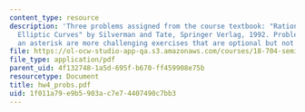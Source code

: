 ```yaml
---
content_type: resource
description: 'Three problems assigned from the course textbook: "Rational Points on
  Elliptic Curves" by Silverman and Tate, Springer Verlag, 1992. Problems marked with
  an asterisk are more challenging exercises that are optional but not required'
file: https://ol-ocw-studio-app-qa.s3.amazonaws.com/courses/18-704-seminar-in-algebra-and-number-theory-rational-points-on-elliptic-curves-fall-2004/1f011a79e9b5903ac7e74407490c7bb3_hw4_probs.pdf
file_type: application/pdf
parent_uid: 4f132748-1a5d-695f-b670-ff459908e75b
resourcetype: Document
title: hw4_probs.pdf
uid: 1f011a79-e9b5-903a-c7e7-4407490c7bb3
---
```

